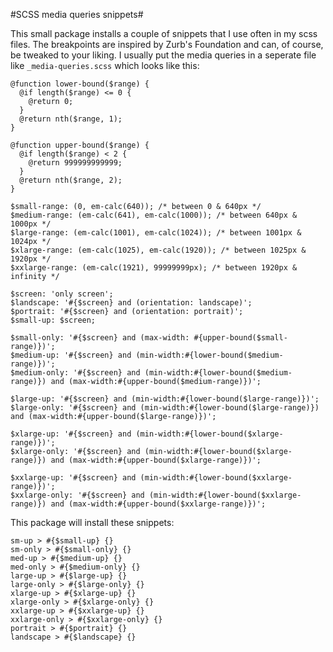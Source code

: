 #SCSS media queries snippets#

This small package installs a couple of snippets that I use often in my scss files. The breakpoints are inspired by Zurb's Foundation and can, of course, be tweaked to your liking. I usually put the media queries in a seperate file like `_media-queries.scss` which looks like this:

```
@function lower-bound($range) {
  @if length($range) <= 0 {
    @return 0;
  }
  @return nth($range, 1);
}

@function upper-bound($range) {
  @if length($range) < 2 {
    @return 999999999999;
  }
  @return nth($range, 2);
}

$small-range: (0, em-calc(640)); /* between 0 & 640px */
$medium-range: (em-calc(641), em-calc(1000)); /* between 640px & 1000px */
$large-range: (em-calc(1001), em-calc(1024)); /* between 1001px & 1024px */
$xlarge-range: (em-calc(1025), em-calc(1920)); /* between 1025px & 1920px */
$xxlarge-range: (em-calc(1921), 99999999px); /* between 1920px & infinity */

$screen: 'only screen';
$landscape: '#{$screen} and (orientation: landscape)';
$portrait: '#{$screen} and (orientation: portrait)';
$small-up: $screen;

$small-only: '#{$screen} and (max-width: #{upper-bound($small-range)})';
$medium-up: '#{$screen} and (min-width:#{lower-bound($medium-range)})';
$medium-only: '#{$screen} and (min-width:#{lower-bound($medium-range)}) and (max-width:#{upper-bound($medium-range)})';

$large-up: '#{$screen} and (min-width:#{lower-bound($large-range)})';
$large-only: '#{$screen} and (min-width:#{lower-bound($large-range)}) and (max-width:#{upper-bound($large-range)})';

$xlarge-up: '#{$screen} and (min-width:#{lower-bound($xlarge-range)})';
$xlarge-only: '#{$screen} and (min-width:#{lower-bound($xlarge-range)}) and (max-width:#{upper-bound($xlarge-range)})';

$xxlarge-up: '#{$screen} and (min-width:#{lower-bound($xxlarge-range)})';
$xxlarge-only: '#{$screen} and (min-width:#{lower-bound($xxlarge-range)}) and (max-width:#{upper-bound($xxlarge-range)})';

```

This package will install these snippets:

```
sm-up > #{$small-up} {}
sm-only > #{$small-only} {}
med-up > #{$medium-up} {}
med-only > #{$medium-only} {}
large-up > #{$large-up} {}
large-only > #{$large-only} {}
xlarge-up > #{$xlarge-up} {}
xlarge-only > #{$xlarge-only} {}
xxlarge-up > #{$xxlarge-up} {}
xxlarge-only > #{$xxlarge-only} {}
portrait > #{$portrait} {}
landscape > #{$landscape} {}
```
